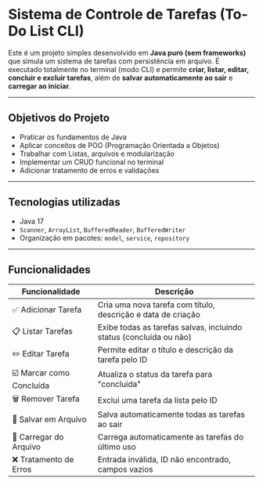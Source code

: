 # Sistema de Controle de Tarefas (To-Do List CLI)

Este é um projeto simples desenvolvido em **Java puro (sem frameworks)** que simula um sistema de tarefas com persistência em arquivo. É executado totalmente no terminal (modo CLI) e permite **criar, listar, editar, concluir e excluir tarefas**, além de **salvar automaticamente ao sair** e **carregar ao iniciar**.

---

## Objetivos do Projeto

- Praticar os fundamentos de Java
- Aplicar conceitos de POO (Programação Orientada a Objetos)
- Trabalhar com Listas, arquivos e modularização
- Implementar um CRUD funcional no terminal
- Adicionar tratamento de erros e validações

---

## Tecnologias utilizadas

- Java 17 
- `Scanner`, `ArrayList`, `BufferedReader`, `BufferedWriter`
- Organização em pacotes: `model`, `service`, `repository`

---

## Funcionalidades

| Funcionalidade            | Descrição                                                                 |
|--------------------------|---------------------------------------------------------------------------|
| ✅ Adicionar Tarefa       | Cria uma nova tarefa com título, descrição e data de criação              |
| 📋 Listar Tarefas         | Exibe todas as tarefas salvas, incluindo status (concluída ou não)        |
| ✏️ Editar Tarefa          | Permite editar o título e descrição da tarefa pelo ID                     |
| ☑️ Marcar como Concluída  | Atualiza o status da tarefa para "concluída"                              |
| 🗑️ Remover Tarefa         | Exclui uma tarefa da lista pelo ID                                        |
| 💾 Salvar em Arquivo      | Salva automaticamente todas as tarefas ao sair                            |
| 📂 Carregar do Arquivo    | Carrega automaticamente as tarefas do último uso                          |
| ❌ Tratamento de Erros    | Entrada inválida, ID não encontrado, campos vazios                        |
